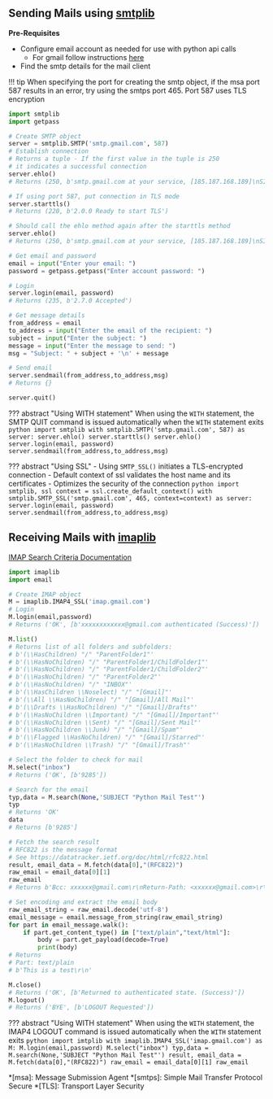 ## Sending Mails using [smtplib](https://docs.python.org/3/library/smtplib.html#)
**Pre-Requisites**

- Configure email account as needed for use with python api calls
    - For gmail follow instructions [here](https://support.google.com/accounts/answer/185833?hl=en/)
- Find the smtp details for the mail client

!!! tip
    When specifying the port for creating the smtp object, if the msa port 587 results in an error, try using the smtps port 465. Port 587 uses TLS encryption

```python
import smtplib
import getpass

# Create SMTP object
server = smtplib.SMTP('smtp.gmail.com', 587)
# Establish connection
# Returns a tuple - If the first value in the tuple is 250
# it indicates a successful connection
server.ehlo()
# Returns (250, b'smtp.gmail.com at your service, [185.187.168.189]\nSIZE 35882577\n8BITMIME\nSTARTTLS\nENHANCEDSTATUSCODES\nPIPELINING\nCHUNKING\nSMTPUTF8')

# If using port 587, put connection in TLS mode
server.starttls()
# Returns (220, b'2.0.0 Ready to start TLS')

# Should call the ehlo method again after the starttls method
server.ehlo()
# Returns (250, b'smtp.gmail.com at your service, [185.187.168.189]\nSIZE 35882577\n8BITMIME\nAUTH LOGIN PLAIN XOAUTH2 PLAIN-CLIENTTOKEN OAUTHBEARER XOAUTH\nENHANCEDSTATUSCODES\nPIPELINING\nCHUNKING\nSMTPUTF8')

# Get email and password
email = input("Enter your email: ")
password = getpass.getpass("Enter account password: ")

# Login
server.login(email, password)
# Returns (235, b'2.7.0 Accepted')

# Get message details
from_address = email
to_address = input("Enter the email of the recipient: ")
subject = input("Enter the subject: ")
message = input("Enter the message to send: ")
msg = "Subject: " + subject + '\n' + message

# Send email
server.sendmail(from_address,to_address,msg)
# Returns {}

server.quit()
```

??? abstract "Using WITH statement"
    When using the `WITH` statement, the SMTP QUIT command is issued automatically when the `WITH` statement exits
    ```python
    import smtplib
    with smtplib.SMTP('smtp.gmail.com', 587) as server:
        server.ehlo()
        server.starttls()
        server.ehlo()
        server.login(email, password)
        server.sendmail(from_address,to_address,msg)
    ```

??? abstract "Using SSL"
    - Using `SMTP_SSL()` initiates a TLS-encrypted connection 
    - Default context of ssl validates the host name and its certificates
        - Optimizes the security of the connection
    ```python
    import smtplib, ssl
    context = ssl.create_default_context()
    with smtplib.SMTP_SSL('smtp.gmail.com', 465, context=context) as server:
        server.login(email, password)
        server.sendmail(from_address,to_address,msg)
    ```


## Receiving Mails with [imaplib](https://docs.python.org/3/library/imaplib.html#)

[IMAP Search Criteria Documentation](https://python-sage-imap.readthedocs.io/en/stable/getting_started/search.html)
```python
import imaplib
import email

# Create IMAP object
M = imaplib.IMAP4_SSL('imap.gmail.com')
# Login
M.login(email,password)
# Returns ('OK', [b'xxxxxxxxxxxx@gmail.com authenticated (Success)'])

M.list()
# Returns list of all folders and subfolders:
# b'(\\HasChildren) "/" "ParentFolder1"'
# b'(\\HasNoChildren) "/" "ParentFolder1/ChildFolder1"'
# b'(\\HasNoChildren) "/" "ParentFolder1/ChildFolder2"'
# b'(\\HasNoChildren) "/" "ParentFolder2"'
# b'(\\HasNoChildren) "/" "INBOX"'
# b'(\\HasChildren \\Noselect) "/" "[Gmail]"'
# b'(\\All \\HasNoChildren) "/" "[Gmail]/All Mail"'
# b'(\\Drafts \\HasNoChildren) "/" "[Gmail]/Drafts"'
# b'(\\HasNoChildren \\Important) "/" "[Gmail]/Important"'
# b'(\\HasNoChildren \\Sent) "/" "[Gmail]/Sent Mail"'
# b'(\\HasNoChildren \\Junk) "/" "[Gmail]/Spam"'
# b'(\\Flagged \\HasNoChildren) "/" "[Gmail]/Starred"'
# b'(\\HasNoChildren \\Trash) "/" "[Gmail]/Trash"'

# Select the folder to check for mail
M.select("inbox")
# Returns ('OK', [b'9285'])

# Search for the email
typ,data = M.search(None,'SUBJECT "Python Mail Test"')
typ
# Returns 'OK'
data
# Returns [b'9285']

# Fetch the search result
# RFC822 is the message format
# See https://datatracker.ietf.org/doc/html/rfc822.html
result, email_data = M.fetch(data[0],"(RFC822)")
raw_email = email_data[0][1]
raw_email
# Returns b'Bcc: xxxxxx@gmail.com\r\nReturn-Path: <xxxxxx@gmail.com>\r\nReceived: from 1.0.0.0.0.0.0.0.0.0.0.0.0.0.0.0.0.0.0.0.0.0.0.0.0.0.0.0.0.0.0.0.ip6.arpa ([185.187.168.189])\r\n        by smtp.gmail.com with ESMTPSA id xxxx-yyyy.164.2024.11.27.19.03.01\r\n        for <xxxxxx@gmail.com>\r\n        (version=TLS1_3 cipher=TLS_AES_256_GCM_SHA384 bits=256/256);\r\n        Wed, 27 Nov 2024 19:03:02 -0800 (PST)\r\nMessage-ID: <aaaa.bbbb.cccc.dddd.google.com>\r\nDate: Wed, 27 Nov 2024 19:03:02 -0800 (PST)\r\nFrom: xxxxxx@gmail.com\r\nSubject: Python Mail Test\r\n\r\nThis is a test\r\n'

# Set encoding and extract the email body
raw_email_string = raw_email.decode('utf-8')
email_message = email.message_from_string(raw_email_string)
for part in email_message.walk():
    if part.get_content_type() in ["text/plain","text/html"]:
        body = part.get_payload(decode=True)
        print(body)
# Returns
# Part: text/plain
# b'This is a test\r\n'

M.close()
# Returns ('OK', [b'Returned to authenticated state. (Success)'])
M.logout()
# Returns ('BYE', [b'LOGOUT Requested'])
```

??? abstract "Using WITH statement"
    When using the `WITH` statement, the IMAP4 LOGOUT command is issued automatically when the `WITH` statement exits
    ```python
    import imtplib
    with imaplib.IMAP4_SSL('imap.gmail.com') as M:
        M.login(email,password)
        M.select("inbox")
        typ,data = M.search(None,'SUBJECT "Python Mail Test"')
        result, email_data = M.fetch(data[0],"(RFC822)")
        raw_email = email_data[0][1]
        raw_email
    ```

*[msa]: Message Submission Agent
*[smtps]: Simple Mail Transfer Protocol Secure
*[TLS]: Transport Layer Security